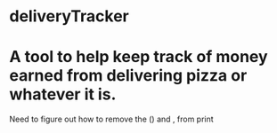# deliveryTracker

<h1>A tool to help keep track of money earned from delivering pizza or whatever it is.</h1>
<p>Need to figure out how to remove the () and , from print</p>
